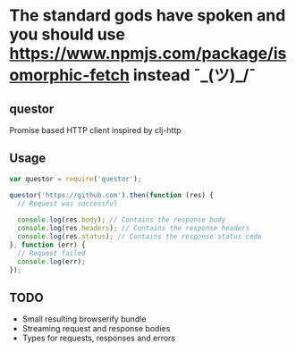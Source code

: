 # The standard gods have spoken and you should use https://www.npmjs.com/package/isomorphic-fetch instead ¯\_(ツ)_/¯

## questor

Promise based HTTP client inspired by clj-http

## Usage

```javascript
var questor = require('questor');

questor('https://github.com').then(function (res) {
  // Request was successful
  
  console.log(res.body); // Contains the response body
  console.log(res.headers); // Contains the response headers
  console.log(res.status); // Contains the response status code
}, function (err) {
  // Request failed
  console.log(err);
});
```

## TODO

- Small resulting browserify bundle
- Streaming request and response bodies
- Types for requests, responses and errors
